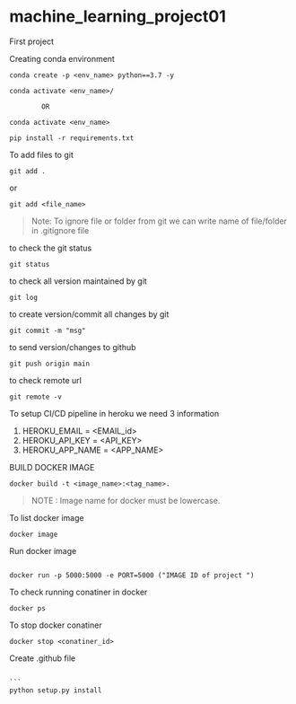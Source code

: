 # machine_learning_project01
First project 



Creating conda environment
```
conda create -p <env_name> python==3.7 -y
```

```
conda activate <env_name>/
```
            OR
```
conda activate <env_name>
```

```
pip install -r requirements.txt
```

To add files to git
```
git add .
```

or
```
git add <file_name>
```

>Note: To ignore file or folder from git we can write name of file/folder in .gitignore file

to check the git status
```
git status
```
to check all version maintained by git
```
git log
```

to create version/commit all changes by git
```
git commit -m "msg"
```

to send version/changes to github
```
git push origin main
``` 

to check remote url
```
git remote -v
```
To setup CI/CD pipeline in heroku we need 3 information
1. HEROKU_EMAIL = <EMAIL_id>
2. HEROKU_API_KEY = <API_KEY>
3. HEROKU_APP_NAME = <APP_NAME>

BUILD DOCKER IMAGE
```
docker build -t <image_name>:<tag_name>.
```
> NOTE : Image name for docker must be lowercase.

To list docker image
```
docker image
```

Run docker image
```

docker run -p 5000:5000 -e PORT=5000 ("IMAGE ID of project ")
```

To check running conatiner in docker
```
docker ps
```

To stop docker conatiner 
```
docker stop <conatiner_id>
````

Create .github file
````

```
python setup.py install
````